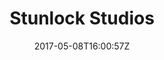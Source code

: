 ---
title: "Stunlock Studios"
site_link: "http://www.stunlockstudios.com/"
description: "Dreaming loud and together building one of Scandinavia's finest game studio to date."
location: "Skövde"
active: true
active_from: "2010-01-01"
active_to: ""
tags: []
date: "2017-05-08T16:00:57Z"
---